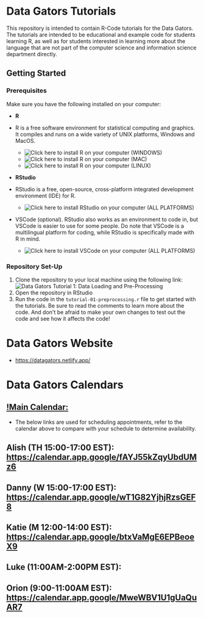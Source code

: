 # Data Gators Tutorials

This repository is intended to contain R-Code tutorials for the Data Gators. The tutorials are intended to be educational and example code for students learning R, as well as for students interested in learning more about the language that are not part of the computer science and information science department directly.

## Getting Started

### Prerequisites

Make sure you have the following installed on your computer:

- **R**
- R is a free software environment for statistical computing and graphics. It compiles and runs on a wide variety of UNIX platforms, Windows and MacOS.
  - ![Click here to install R on your computer (WINDOWS)](https://cran.r-project.org/bin/windows/base/)
  - ![Click here to install R on your computer (MAC)](https://cran.r-project.org/bin/macosx/)
  - ![Click here to install R on your computer (LINUX)](https://cran.r-project.org/bin/linux/)

- **RStudio**
- RStudio is a free, open-source, cross-platform integrated development environment (IDE) for R.
  - ![Click here to install RStudio on your computer (ALL PLATFORMS)](https://posit.co/download/rstudio-desktop/)
- VSCode (optional). RStudio also works as an environment to code in, but VSCode is easier to use for some people. Do note that VSCode is a multilingual platform for coding, while RStudio is specifically made with R in mind.
  - ![Click here to install VSCode on your computer (ALL PLATFORMS)](https://code.visualstudio.com/Download)

### Repository Set-Up

1. Clone the repository to your local machine using the following link: ![Data Gators Tutorial 1: Data Loading and Pre-Processing]()
2. Open the repository in RStudio
3. Run the code in the `tutorial-01-preprocessing.r` file to get started with the tutorials. Be sure to read the comments to learn more about the code. And don't be afraid to make your own changes to test out the code and see how it affects the code!

# Data Gators Website
- https://datagators.netlify.app/
# Data Gators Calendars

## [!Main Calendar:](https://calendar.google.com/calendar/u/0/r?cid=Y19lOWY2YjRmZGU3ZjQ5MWZmZjI3NjdjZGJhOGY3N2ZlMmE5MjQxZTViYmFhNDU4NDFkNDAzODI5MmNjMWY3MWZhQGdyb3VwLmNhbGVuZGFyLmdvb2dsZS5jb20)
- The below links are used for scheduling appointments, refer to the calendar above to compare with your schedule to determine availability.

## Alish (TH 15:00-17:00 EST): https://calendar.app.google/fAYJ55kZqyUbdUMz6

## Danny (W 15:00-17:00 EST): https://calendar.app.google/wT1G82YjhjRzsGEF8

## Katie (M 12:00-14:00 EST): https://calendar.app.google/btxVaMgE6EPBeoeX9

## Luke (11:00AM-2:00PM EST): 

## Orion (9:00-11:00AM EST): https://calendar.app.google/MweWBV1U1gUaQuAR7
